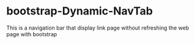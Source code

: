 # bootstrap-Dynamic-NavTab
This is a navigation bar that display link page without refreshing the web page with bootstrap
